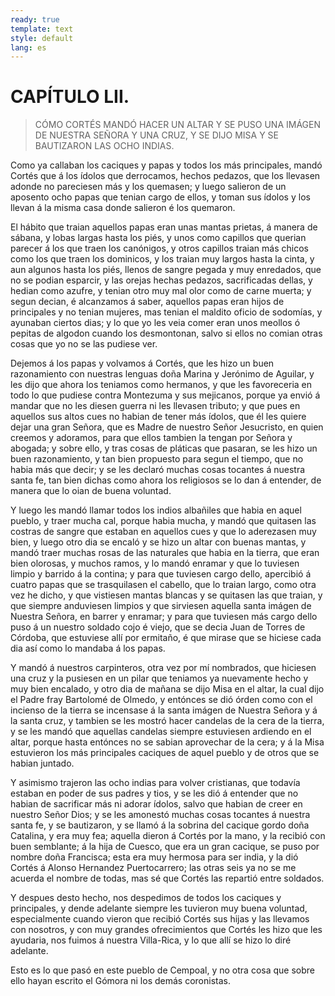 ```yaml
---
ready: true
template: text
style: default
lang: es
---
```


# CAPÍTULO LII.

> CÓMO CORTÉS MANDÓ HACER UN ALTAR Y SE PUSO UNA IMÁGEN DE NUESTRA SEÑORA
> Y UNA CRUZ, Y SE DIJO MISA Y SE BAUTIZARON LAS OCHO INDIAS.


Como ya callaban los caciques y papas y todos los más principales,
mandó Cortés que á los ídolos que derrocamos, hechos pedazos, que los
llevasen adonde no pareciesen más y los quemasen; y luego salieron de
un aposento ocho papas que tenian cargo de ellos, y toman sus ídolos y
los llevan á la misma casa donde salieron é los quemaron.

El hábito que traian aquellos papas eran unas mantas prietas, á
manera de sábana, y lobas largas hasta los piés, y unos como capillos
que querian parecer á los que traen los canónigos, y otros capillos
traian más chicos como los que traen los dominicos, y los traian muy
largos hasta la cinta, y aun algunos hasta los piés, llenos de sangre
pegada y muy enredados, que no se podian esparcir, y las orejas hechas
pedazos, sacrificadas dellas, y hedian como azufre, y tenian otro muy
mal olor como de carne muerta; y segun decian, é alcanzamos á saber,
aquellos papas eran hijos de principales y no tenian mujeres, mas
tenian el maldito oficio de sodomías, y ayunaban ciertos dias; y lo
que yo les veia comer eran unos meollos ó pepitas de algodon cuando
los desmontonan, salvo si ellos no comian otras cosas que yo no se las
pudiese ver.

Dejemos á los papas y volvamos á Cortés, que les hizo un buen
razonamiento con nuestras lenguas doña Marina y Jerónimo de Aguilar, y
les dijo que ahora los teniamos como hermanos, y que les favoreceria en
todo lo que pudiese contra Montezuma y sus mejicanos, porque ya envió
á mandar que no les diesen guerra ni les llevasen tributo; y que pues
en aquellos sus altos cues no habian de tener más ídolos, que él les
quiere dejar una gran Señora, que es Madre de nuestro Señor Jesucristo,
en quien creemos y adoramos, para que ellos tambien la tengan por
Señora y abogada; y sobre ello, y tras cosas de pláticas que pasaran,
se les hizo un buen razonamiento, y tan bien propuesto para segun el
tiempo, que no habia más que decir; y se les declaró muchas cosas
tocantes á nuestra santa fe, tan bien dichas como ahora los religiosos
se lo dan á entender, de manera que lo oian de buena voluntad.

Y luego les mandó llamar todos los indios albañiles que habia en aquel
pueblo, y traer mucha cal, porque habia mucha, y mandó que quitasen las
costras de sangre que estaban en aquellos cues y que lo aderezasen muy
bien, y luego otro dia se encaló y se hizo un altar con buenas mantas,
y mandó traer muchas rosas de las naturales que habia en la tierra,
que eran bien olorosas, y muchos ramos, y lo mandó enramar y que lo
tuviesen limpio y barrido á la contina; y para que tuviesen cargo
dello, apercibió á cuatro papas que se trasquilasen el cabello, que lo
traian largo, como otra vez he dicho, y que vistiesen mantas blancas
y se quitasen las que traian, y que siempre anduviesen limpios y que
sirviesen aquella santa imágen de Nuestra Señora, en barrer y enramar;
y para que tuviesen más cargo dello puso á un nuestro soldado cojo é
viejo, que se decia Juan de Torres de Córdoba, que estuviese allí por
ermitaño, é que mirase que se hiciese cada dia así como lo mandaba á
los papas.

Y mandó á nuestros carpinteros, otra vez por mí nombrados, que hiciesen
una cruz y la pusiesen en un pilar que teniamos ya nuevamente hecho
y muy bien encalado, y otro dia de mañana se dijo Misa en el altar,
la cual dijo el Padre fray Bartolomé de Olmedo, y entónces se dió
órden como con el incienso de la tierra se incensase á la santa
imágen de Nuestra Señora y á la santa cruz, y tambien se les mostró
hacer candelas de la cera de la tierra, y se les mandó que aquellas
candelas siempre estuviesen ardiendo en el altar, porque hasta entónces
no se sabian aprovechar de la cera; y á la Misa estuvieron los más
principales caciques de aquel pueblo y de otros que se habian juntado.

Y asimismo trajeron las ocho indias para volver cristianas, que todavía
estaban en poder de sus padres y tios, y se les dió á entender que no
habian de sacrificar más ni adorar ídolos, salvo que habian de creer en
nuestro Señor Dios; y se les amonestó muchas cosas tocantes á nuestra
santa fe, y se bautizaron, y se llamó á la sobrina del cacique gordo
doña Catalina, y era muy fea; aquella dieron á Cortés por la mano, y
la recibió con buen semblante; á la hija de Cuesco, que era un gran
cacique, se puso por nombre doña Francisca; esta era muy hermosa para
ser india, y la dió Cortés á Alonso Hernandez Puertocarrero; las otras
seis ya no se me acuerda el nombre de todas, mas sé que Cortés las
repartió entre soldados.

Y despues desto hecho, nos despedimos de todos los caciques y
principales, y dende adelante siempre les tuvieron muy buena voluntad,
especialmente cuando vieron que recibió Cortés sus hijas y las llevamos
con nosotros, y con muy grandes ofrecimientos que Cortés les hizo que
les ayudaria, nos fuimos á nuestra Villa-Rica, y lo que allí se hizo lo
diré adelante.

Esto es lo que pasó en este pueblo de Cempoal, y no otra cosa que sobre
ello hayan escrito el Gómora ni los demás coronistas.
